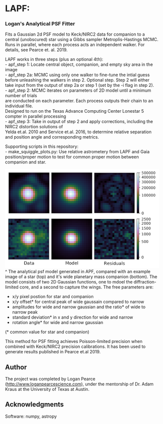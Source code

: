 # LAPF:
### Logan's Analytical PSF Fitter

Fits a Gaussian 2d PSF model to Keck/NIRC2 data for companion to a central (unobscured) star
using a Gibbs sampler Metroplis-Hastings MCMC.  Runs in parallel, where each process acts an 
independent walker.  For details, see Pearce et. al. 2019.

LAPF works in three steps (plus an optional 4th): <br>
    - apf_step 1: Locate central object, companion, and empty sky area in the image <br>
    - apf_step 2a: MCMC using only one walker to fine-tune the intial guess before unleashing the walkers
               in step 2.  Optional step.  Step 2 will either take input from the output of step 2a or
               step 1 (set by the -i flag in step 2). <br>
    - apf_step 2: MCMC iterates on parameters of 2D model until a minimum number of trials <br>
               are conducted on each parameter.  Each process outputs their chain to an <br>
               individual file. <br>
               Designed to run on the Texas Advance Computing Center Lonestar 5 compter in parallel processing <br>
    - apf_step 3: Take in output of step 2 and apply corrections, including the NIRC2 distortion solutions of <br>
               Yelda et.al. 2010 and Service et.al. 2016, to determine relative separation <br>
               and position angle and corresponding metrics. <br>

Supporting scripts in this repository: <br>
    - make_squiggle_plots.py: Use relative astrometery from LAPF and Gaia position/proper motion to test for common proper motion between companion and star.

![model_residuals](model_residuals_all.png)
^ The analytical psf model generated in APF, compared with an example image of a star (top) and it's wide planetary mass companion (bottom).  The model consists of two 2D Gaussian functions, one to mdoel the diffraction-limited core, and a second to capture the wings.  The free parameters are:<br>
- x/y pixel postion for star and companion <br>
- x/y offset* for central peak of wide gaussain compared to narrow <br>
- amplitudes for wide and narrow gaussian and the ratio* of wide to narrow peak <br>
- standard deviation* in x and y direction for wide and narrow <br>
- rotation angle* for wide and narrow gaussian <br>

(* common value for star and companion)

This method for PSF fitting achieves Poisson-limited precision when combined with Keck/NIRC2 precision calibrations.  It has been used to generate results published in Pearce et.al 2019.

## Author
The project was completed by Logan Pearce (http://www.loganpearcescience.com), under the mentorship of Dr. Adam Kraus at the University of Texas at Austin.


## Acknowledgments


Software:
numpy, astropy


